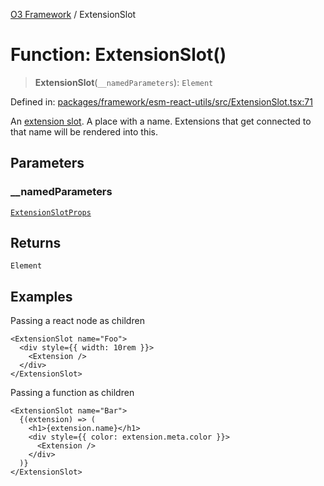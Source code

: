 [O3 Framework](../API.md) / ExtensionSlot

# Function: ExtensionSlot()

> **ExtensionSlot**(`__namedParameters`): `Element`

Defined in: [packages/framework/esm-react-utils/src/ExtensionSlot.tsx:71](https://github.com/openmrs/openmrs-esm-core/blob/85cde3ce59cd3d29230c98040a3f53525e808725/packages/framework/esm-react-utils/src/ExtensionSlot.tsx#L71)

An [extension slot](https://o3-docs.openmrs.org/docs/extension-system).
A place with a name. Extensions that get connected to that name
will be rendered into this.

## Parameters

### \_\_namedParameters

[`ExtensionSlotProps`](../interfaces/ExtensionSlotProps.md)

## Returns

`Element`

## Examples

Passing a react node as children

```tsx
<ExtensionSlot name="Foo">
  <div style={{ width: 10rem }}>
    <Extension />
  </div>
</ExtensionSlot>
```

Passing a function as children

```tsx
<ExtensionSlot name="Bar">
  {(extension) => (
    <h1>{extension.name}</h1>
    <div style={{ color: extension.meta.color }}>
      <Extension />
    </div>
  )}
</ExtensionSlot>
```
